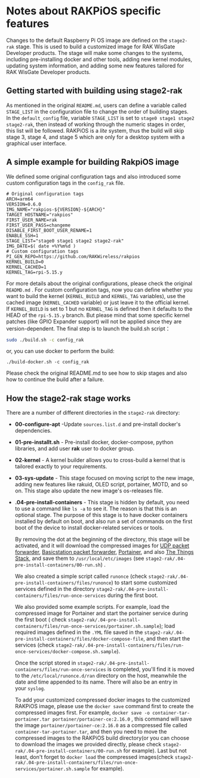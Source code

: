 # Notes about RAKPiOS specific features

Changes to the default Raspberry Pi OS image are defined on the `stage2-rak` stage. This is used to build a customized image for RAK WisGate Developer products. The stage will make some changes to the systems, including pre-installing docker and other tools, adding new kernel modules, updating system information, and adding some new features tailored for RAK WisGate Developer products.

## Getting started with building using stage2-rak

As mentioned in the original `README.md`, users can define a variable called `STAGE_LIST` in the configuration file to change the order of building stages. In the `default_config` file, variable `STAGE_LIST` is set to `stage0 stage1 stage2 stage2-rak`, then instead of working through the numeric stages in order, this list will be followed. 
RAKPiOS is a *lite* system, thus the build will skip stage 3, stage 4, and stage 5 which are only for a desktop system with a graphical user interface.

## A simple example for building RakpiOS image

We defined some original configuration tags and also introduced some custom configuration tags in the `config_rak` file.

```
# Original configuration tags
ARCH=arm64
VERSION=0.6.0
IMG_NAME="rakpios-${VERSION}-${ARCH}"
TARGET_HOSTNAME="rakpios"
FIRST_USER_NAME=rak
FIRST_USER_PASS=changeme
DISABLE_FIRST_BOOT_USER_RENAME=1
ENABLE_SSH=1
STAGE_LIST="stage0 stage1 stage2 stage2-rak"
IMG_DATE=$( date +%Y%m%d )
# Custom configuration tags
PI_GEN_REPO=https://github.com/RAKWireless/rakpios
KERNEL_BUILD=0
KERNEL_CACHED=1
KERNEL_TAG=rpi-5.15.y
```

For more details about the original configurations, please check the original `READMD.md` . For custom configuration tags, now you can define whether you want to build the kernel (`KERNEL_BUILD` and `KERNEL_TAG` variables), use the cached image (`KERNEL_CACHED` variable) or just leave it to the official kernel. 
If `KERNEL_BUILD` is set to 1 but no `KERNEL_TAG` is defined then it defaults to the HEAD of the `rpi-5.15.y` branch. But please mind that some specific kernel patches (like GPIO Expander support) will not be applied since they are version-dependent.
The final step is to launch the build.sh script：

```bash
sudo ./build.sh -c config_rak
```

or, you can use docker to perform the build:

```
./build-docker.sh -c config_rak
```

Please check the original README.md to see how to skip stages and also how to continue the build after a failure.

## How the stage2-rak stage works

There are a number of different directories in the `stage2-rak` directory:

- **00-configure-apt** -Update `sources.list.d` and pre-install docker's dependencies.
  
- **01-pre-installt.sh** - Pre-install docker, docker-compose, python libraries, and add user **rak** user to docker group.
  
- **02-kernel** - A kernel builder allows you to cross-build a kernel that is tailored exactly to your requirements.
  
- **03-sys-update** - This stage focused on moving script to the new image, adding new features like rakuid, OLED script, portainer, MOTD, and so on. This stage also update the new image's os-releases file.
  
- **.04-pre-install-containers** - This stage is hidden by default, you need to use a command like `ls -a` to see it. The reason is that this is an optional stage. The purpose of this stage is to have docker containers installed by default on boot, and also run a set of commands on the first boot of the device to install docker-related services or tools.
  
  By removing the dot at the beginning of the directory, this stage will be activated, and it will download the compressed images for [UDP packet forwarder](https://github.com/RAKWireless/udp-packet-forwarder), [Basicstation packet forwarder](https://github.com/RAKWireless/basicstation), [Portainer](https://hub.docker.com/r/portainer/portainer-ce), and also [The Things Stack](https://github.com/xoseperez/the-things-stack-docker), and save them to `/usr/local/etc/images` (see `stage2-rak/.04-pre-install-containers/00-run.sh`) .
  
  We also created a simple script called `runonce` (check `stage2-rak/.04-pre-install-containers/files/runonce`) to start some customized services defined in the directory `stage2-rak/.04-pre-install-containers/files/run-once-services` during the first boot.
  
  We also provided some example scripts. For example, load the compressed image for Portainer and start the portainer service during the first boot ( check `stage2-rak/.04-pre-install-containers/files/run-once-services/portainer.sh.sample`); load required images defined in the `.YML` file saved in the `stage2-rak/.04-pre-install-containers/files/docker-compose-file`, and then start the services (check `stage2-rak/.04-pre-install-containers/files/run-once-services/docker-compose.sh.sample`).
  
  Once the script stored in `stage2-rak/.04-pre-install-containers/files/run-once-services` is completed, you'll find it is moved to the `/etc/local/runonce.d/ran` directory on the host, meanwhile the date and time appended to its name. There will also be an entry in your `syslog`.
  
  To add your customized compressed docker images to the customized RAKPiOS image, please use the `docker save` command first to create the compressed images first. For example, `docker save -o container-tar-portainer.tar portainer/portainer-ce:2.16.0` , this command will save the image `portainer/portainer-ce:2.16.0` as a compressed file called `container-tar-portainer.tar`, and then you need to move the compressed images to the RAKPiOS build directory(or you can choose to download the images we provided directly, please check `stage2-rak/.04-pre-install-containers/00-run.sh` for example). Last but not least, don't forget to `docker load` the compressed images(check `stage2-rak/.04-pre-install-containers/files/run-once-services/portainer.sh.sample` for example).
